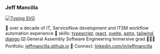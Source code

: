 ### Jeff Mancilla
[![Typing SVG](https://readme-typing-svg.demolab.com/?lines=Web+developer;ServiceNow+admin;Technologist)](https://git.io/typing-svg)

💪 over a decade of IT, ServiceNow development and ITSM workflow automation experience
🧠 skills: [typescript][typescript], [react][react], [svelte][svelte], [astro][astro], [tailwind][tailwind], [django][django]
⌨️ General Assembly Software Engineering Immersive grad
👨🏼‍💻 Portfolio: [jeffmancilla.github.io][website]
👔 Connect: [linkedin.com/in/jeffmancilla][linkedin]

[express]: https://expressjs.com
[react]: https://react.dev
[django]: https://www.djangoproject.com
[mongodb]: https://www.mongodb.com
[typescript]: https://www.typescriptlang.org
[svelte]: https://svelte.dev
[astro]: https://astro.build
[tailwind]: https://tailwindcss.com
[website]: https://jeffmancilla.github.io
[linkedin]: https://linkedin.com/in/jeffmancilla
